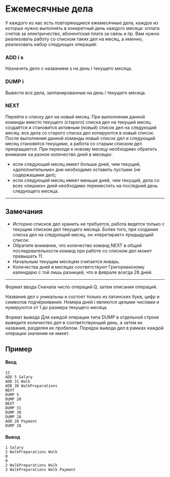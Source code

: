 Ежемесячные дела
===

У каждого из нас есть повторяющиеся ежемесячные дела, каждое из которых нужно выполнять в конкретный день каждого месяца: оплата счетов за электричество, абонентская плата за связь и пр. Вам нужно реализовать работу со списком таких дел на месяц, а именно, реализовать набор следующих операций:

### ADD i s
Назначить дело с названием s на день i текущего месяца.

### DUMP i
Вывести все дела, запланированные на день i текущего месяца.

### NEXT
Перейти к списку дел на новый месяц. При выполнении данной команды вместо текущего (старого) списка дел на текущий месяц создаётся и становится активным (новый) список дел на следующий месяц: все дела со старого списка дел копируются в новый список. После выполнения данной команды новый список дел и следующий месяц становятся текущими, а работа со старым списком дел прекращается. При переходе к новому месяцу необходимо обратить внимание на разное количество дней в месяцах:

* если следующий месяц имеет больше дней, чем текущий, «дополнительные» дни необходимо оставить пустыми (не содержащими дел);
* если следующий месяц имеет меньше дней, чем текущий, дела со всех «лишних» дней необходимо переместить на последний день следующего месяца.

---

## Замечания
* Историю списков дел хранить не требуется, работа ведется только с текущим списком дел текущего месяца. Более того, при создании списка дел на следующий месяц, он «перетирает» предыдущий список.
* Обратите внимание, что количество команд NEXT в общей последовательности команд при работе со списком дел может превышать 11.
* Начальным текущим месяцем считается январь.
* Количества дней в месяцах соответствуют Григорианскому календарю с той лишь разницей, что в феврале всегда 28 дней.

---  

Формат ввода
Сначала число операций Q, затем описания операций.

Названия дел s уникальны и состоят только из латинских букв, цифр и символов подчёркивания. Номера дней i являются целыми числами и нумеруются от 1 до размера текущего месяца.

Формат вывода
Для каждой операции типа DUMP в отдельной строке выведите количество дел в соответствующий день, а затем их названия, разделяя их пробелом. Порядок вывода дел в рамках каждой операции значения не имеет.

## Пример  
#### Ввод
```
12  
ADD 5 Salary  
ADD 31 Walk  
ADD 30 WalkPreparations  
NEXT  
DUMP 5  
DUMP 28  
NEXT  
DUMP 31  
DUMP 30  
DUMP 28  
ADD 28 Payment  
DUMP 28  
```
#### Вывод  
```
1 Salary  
2 WalkPreparations Walk  
0  
0  
2 WalkPreparations Walk  
3 WalkPreparations Walk Payment  
```

